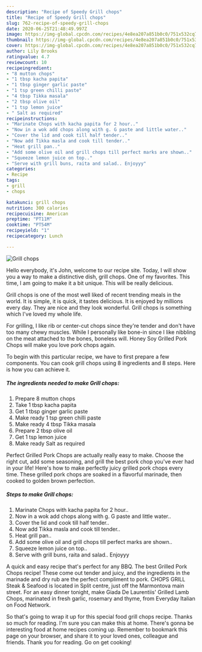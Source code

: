```yaml
---
description: "Recipe of Speedy Grill chops"
title: "Recipe of Speedy Grill chops"
slug: 762-recipe-of-speedy-grill-chops
date: 2020-06-25T21:48:49.997Z
image: https://img-global.cpcdn.com/recipes/4e8ea207a851b0c0/751x532cq70/grill-chops-recipe-main-photo.jpg
thumbnail: https://img-global.cpcdn.com/recipes/4e8ea207a851b0c0/751x532cq70/grill-chops-recipe-main-photo.jpg
cover: https://img-global.cpcdn.com/recipes/4e8ea207a851b0c0/751x532cq70/grill-chops-recipe-main-photo.jpg
author: Lily Brooks
ratingvalue: 4.7
reviewcount: 10
recipeingredient:
- "8 mutton chops"
- "1 tbsp kacha papita"
- "1 tbsp ginger garlic paste"
- "1 tsp green chilli paste"
- "4 tbsp Tikka masala"
- "2 tbsp olive oil"
- "1 tsp lemon juice"
- " Salt as required"
recipeinstructions:
- "Marinate Chops with kacha papita for 2 hour.."
- "Now in a wok add chops along with g. G paste and little water.."
- "Cover the lid and cook till half tender.."
- "Now add Tikka masla and cook till tender.."
- "Heat grill pan.."
- "Add some olive oil and grill chops till perfect marks are shown.."
- "Squeeze lemon juice on top.."
- "Serve with grill buns, raita and salad.. Enjoyyy"
categories:
- Recipe
tags:
- grill
- chops

katakunci: grill chops 
nutrition: 300 calories
recipecuisine: American
preptime: "PT11M"
cooktime: "PT54M"
recipeyield: "1"
recipecategory: Lunch

---
```



![Grill chops](https://img-global.cpcdn.com/recipes/4e8ea207a851b0c0/751x532cq70/grill-chops-recipe-main-photo.jpg)

Hello everybody, it's John, welcome to our recipe site. Today, I will show you a way to make a distinctive dish, grill chops. One of my favorites. This time, I am going to make it a bit unique. This will be really delicious.

Grill chops is one of the most well liked of recent trending meals in the world. It is simple, it is quick, it tastes delicious. It is enjoyed by millions every day. They are nice and they look wonderful. Grill chops is something which I've loved my whole life.

For grilling, I like rib or center-cut chops since they&#39;re tender and don&#39;t have too many chewy muscles. While I personally like bone-in since I like nibbling on the meat attached to the bones, boneless will. Honey Soy Grilled Pork Chops will make you love pork chops again.


To begin with this particular recipe, we have to first prepare a few components. You can cook grill chops using 8 ingredients and 8 steps. Here is how you can achieve it.

<!--inarticleads1-->

##### The ingredients needed to make Grill chops:

1. Prepare 8 mutton chops
1. Take 1 tbsp kacha papita
1. Get 1 tbsp ginger garlic paste
1. Make ready 1 tsp green chilli paste
1. Make ready 4 tbsp Tikka masala
1. Prepare 2 tbsp olive oil
1. Get 1 tsp lemon juice
1. Make ready  Salt as required


Perfect Grilled Pork Chops are actually really easy to make. Choose the right cut, add some seasoning, and grill the best pork chop you&#39;ve ever had in your life! Here&#39;s how to make perfectly juicy grilled pork chops every time. These grilled pork chops are soaked in a flavorful marinade, then cooked to golden brown perfection. 

<!--inarticleads2-->

##### Steps to make Grill chops:

1. Marinate Chops with kacha papita for 2 hour..
1. Now in a wok add chops along with g. G paste and little water..
1. Cover the lid and cook till half tender..
1. Now add Tikka masla and cook till tender..
1. Heat grill pan..
1. Add some olive oil and grill chops till perfect marks are shown..
1. Squeeze lemon juice on top..
1. Serve with grill buns, raita and salad.. Enjoyyy


A quick and easy recipe that&#39;s perfect for any BBQ. The best Grilled Pork Chops recipe! These come out tender and juicy, and the ingredients in the marinade and dry rub are the perfect compliment to pork. CHOPS GRILL Steak &amp; Seafood is located in Split centre, just off the Marmontova main street. For an easy dinner tonight, make Giada De Laurentiis&#39; Grilled Lamb Chops, marinated in fresh garlic, rosemary and thyme, from Everyday Italian on Food Network. 

So that's going to wrap it up for this special food grill chops recipe. Thanks so much for reading. I'm sure you can make this at home. There's gonna be interesting food at home recipes coming up. Remember to bookmark this page on your browser, and share it to your loved ones, colleague and friends. Thank you for reading. Go on get cooking!
